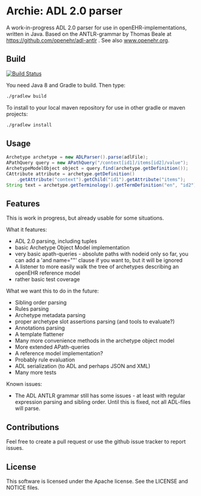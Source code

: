 # Archie: ADL 2.0 parser    

A work-in-progress ADL 2.0 parser for use in openEHR-implementations, written in Java. Based on the ANTLR-grammar by Thomas Beale at https://github.com/openehr/adl-antlr . See also www.openehr.org.

## Build

[![Build Status](https://travis-ci.org/nedap/archie.svg?branch=master)](https://travis-ci.org/nedap/archie)

You need Java 8 and Gradle to build. Then type:

```sh
./gradlew build
```

To install to your local maven repository for use in other gradle or maven projects:

```sh
./gradlew install
```

## Usage

```java
Archetype archetype = new ADLParser().parse(adlFile);
APathQuery query = new APathQuery("/context[id1]/items[id2]/value");
ArchetypeModelObject object = query.find(archetype.getDefinition());
CAttribute attribute = archetype.getDefinition()
    .getAttribute("context").getChild("id1").getAttribute("items");
String text = archetype.getTerminology().getTermDefinition("en", "id2").getText();
```

## Features
This is work in progress, but already usable for some situations. 

What it features:

- ADL 2.0 parsing, including tuples
- basic Archetype Object Model implementation
- very basic apath-queries - absolute paths with nodeid only so far, you can add a 'and name=""' clause if you want to, but it will be ignored
- A listener to more easily walk the tree of archetypes describing an openEHR reference model
- rather basic test coverage

What we want this to do in the future:
- Sibling order parsing
- Rules parsing
- Archetype metadata parsing
- proper archetype slot assertions parsing (and tools to evaluate?)
- Annotations parsing
- A template flattener
- Many more convenience methods in the archetype object model
- More extended APath-queries
- A reference model implementation?
- Probably rule evaluation
- ADL serialization (to ADL and perhaps JSON and XML)
- Many more tests

Known issues:
- The ADL ANTLR grammar still has some issues - at least with regular expression parsing and sibling order. Until this is fixed, not all ADL-files will parse.

## Contributions

Feel free to create a pull request or use the github issue tracker to report issues.

## License

This software is licensed under the Apache license. See the LICENSE and NOTICE files.
